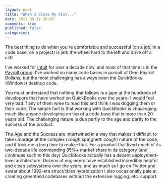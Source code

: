 ```yaml
---
layout: post
title: "When I Close My Fist..."
date: 2012-05-12 20:03
comments: true
published: false
categories: 
---
```

The best thing to do when you're comfortable and successful (on a job, in a code base, on a project) is jerk the wheel hard to the left and drive off a cliff.

I've worked for [Intuit](http://www.intuit.com) for over a decade now, and most of that time is in the [Payroll group](http://payroll.intuit.com). I've worked on many code bases in pursuit of Dem Payroll Dollahs, but the most challenging has always been the QuickBooks (Windows) desktop code.

You must understand that nothing that follows is a jape at the hundreds of developers that have worked on QuickBooks over the years- I would feel very bad if any of them wree to read this and think I was dogging them or their code.  The simple fact is that working with QuickBooks is _challenging_; much like anyone developing on top of a code base that is more than 20 years old.  The challenging nature is due partly to the age and partly to the success of the product.

The Age and the Success are intertwined in a way that makes it difficult to take umbrage at the complex (*cough* spa)ghetti *cough*) nature of the code, and it took me a long time to realize that.  For a product that lived much of its two-decade life commanding 85%+ market share in its category (and continues such to this day) QuickBooks actually has a decent deployment-level architecture.  Dozens of engineers have established incredibly helpful and clean subsystems over the years, and as much as I go on Twitter and swear about 1992-era struct/class hybridization I also occasionally pale at creating greenfield codebases without the extensive logging, etc. support.